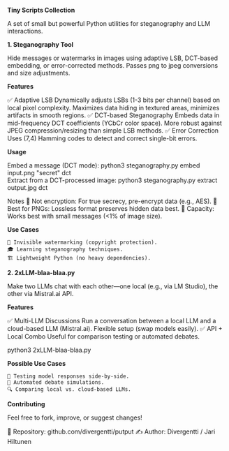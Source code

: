 **Tiny Scripts Collection**

A set of small but powerful Python utilities for steganography and LLM interactions.

**1. Steganography Tool**

Hide messages or watermarks in images using adaptive LSB, DCT-based embedding, or error-corrected methods. 
Passes png to jpeg conversions and size adjustments.

**Features**

✅ Adaptive LSB
    Dynamically adjusts LSBs (1-3 bits per channel) based on local pixel complexity.
    Maximizes data hiding in textured areas, minimizes artifacts in smooth regions.
✅ DCT-based Steganography
    Embeds data in mid-frequency DCT coefficients (YCbCr color space).
    More robust against JPEG compression/resizing than simple LSB methods.
✅ Error Correction
    Uses (7,4) Hamming codes to detect and correct single-bit errors.

**Usage**

Embed a message (DCT mode): python3 steganography.py embed input.png "secret" dct  
Extract from a DCT-processed image: python3 steganography.py extract output.jpg dct  

Notes
🔹 Not encryption: For true secrecy, pre-encrypt data (e.g., AES).
🔹 Best for PNGs: Lossless format preserves hidden data best.
🔹 Capacity: Works best with small messages (<1% of image size).

**Use Cases**

    📌 Invisible watermarking (copyright protection).
    🎓 Learning steganography techniques.
    🏗 Lightweight Python (no heavy dependencies).

**2. 2xLLM-blaa-blaa.py**

Make two LLMs chat with each other—one local (e.g., via LM Studio), the other via Mistral.ai API.

**Features**

✅ Multi-LLM Discussions
    Run a conversation between a local LLM and a cloud-based LLM (Mistral.ai).
    Flexible setup (swap models easily).
✅ API + Local Combo
    Useful for comparison testing or automated debates.

python3 2xLLM-blaa-blaa.py

**Possible Use Cases**

    🤖 Testing model responses side-by-side.
    🧠 Automated debate simulations.
    🔍 Comparing local vs. cloud-based LLMs.

**Contributing**

Feel free to fork, improve, or suggest changes!

🔗 Repository: github.com/divergentti/putput
✍️ Author: Divergentti / Jari Hiltunen
